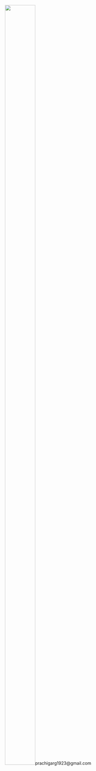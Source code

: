 <div id="header" align="center">
  <img src="https://media1.giphy.com/media/NgurY1o4z080Jfoyzw/giphy.gif?cid=790b761172069011fdeb67651202bf83701eda83a2a81c19&rid=giphy.gif&ct=s" width="100" height="80%/>
</div>

- 👋 Hi, I’m @prachigarg19
- 👀 I’m interested in front-end web development
- 🌱 I’m currently learning javascript
- 💞️ I’m looking to collaborate on cool front end projects
- 📫 How to reach me by emailing me at prachigarg1923@gmail.com

<!---
prachigarg19/prachigarg19 is a ✨ special ✨ repository because its `README.md` (this file) appears on your GitHub profile.
You can click the Preview link to take a look at your changes.
--->
